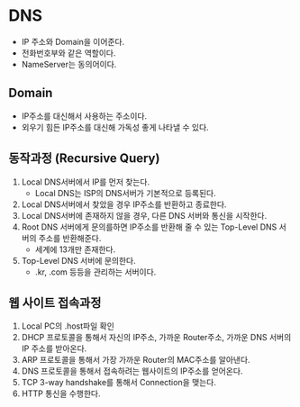 # DNS
- IP 주소와 Domain을 이어준다.
- 전화번호부와 같은 역할이다.
- NameServer는 동의어이다.

## Domain
- IP주소를 대신해서 사용하는 주소이다.
- 외우기 힘든 IP주소를 대신해 가독성 좋게 나타낼 수 있다.

## 동작과정 (Recursive Query)
1. Local DNS서버에서 IP를 먼저 찾는다.
   - Local DNS는 ISP의 DNS서버가 기본적으로 등록된다.
2. Local DNS서버에서 찾았을 경우 IP주소를 반환하고 종료한다.
3. Local DNS서버에 존재하지 않을 경우, 다른 DNS 서버와 통신을 시작한다.
4. Root DNS 서버에게 문의를하면 IP주소를 반환해 줄 수 있는 Top-Level DNS 서버의 주소를 반환해준다.
   - 세계에 13개만 존재한다. 
5. Top-Level DNS 서버에 문의한다.
    - .kr, .com 등등을 관리하는 서버이다.

## 웹 사이트 접속과정

1. Local PC의 .host파일 확인
2. DHCP 프로토콜을 통해서 자신의 IP주소, 가까운 Router주소, 가까운 DNS 서버의 IP 주소를 받아온다.
3. ARP 프로토콜을 통해서 가장 가까운 Router의 MAC주소를 알아낸다.
4. DNS 프로토콜을 통해서 접속하려는 웹사이트의 IP주소를 얻어온다.
5. TCP 3-way handshake를 통해서 Connection을 맺는다.
6. HTTP 통신을 수행한다.